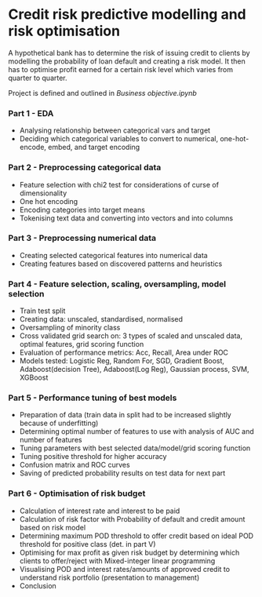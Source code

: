# Credit risk predictive modelling and risk optimisation

A hypothetical bank has to determine the risk of issuing credit to clients by modelling the probability of loan default and creating a risk model. It then has to optimise profit earned for a certain risk level which varies from quarter to quarter.


Project is defined and outlined in *Business objective.ipynb*

### Part 1 - EDA
- Analysing relationship between categorical vars and target
- Deciding which categorical variables to convert to numerical, one-hot-encode, embed, and target encoding


### Part 2 - Preprocessing categorical data
- Feature selection with chi2 test for considerations of curse of dimensionality
- One hot encoding
- Encoding categories into target means
- Tokenising text data and converting into vectors and into columns


### Part 3 - Preprocessing numerical data
- Creating selected categorical features into numerical data
- Creating features based on discovered patterns and heuristics


### Part 4 - Feature selection, scaling, oversampling, model selection
- Train test split
- Creating data: unscaled, standardised, normalised 
- Oversampling of minority class
- Cross validated grid search on: 3 types of scaled and unscaled data, optimal features, grid scoring function
- Evaluation of performance metrics: Acc, Recall, Area under ROC
- Models tested: Logistic Reg, Random For, SGD, Gradient Boost, Adaboost(decision Tree), Adaboost(Log Reg), Gaussian process, SVM, XGBoost

### Part 5 - Performance tuning of best models
- Preparation of data (train data in split had to be increased slightly because of underfitting)
- Determining optimal number of features to use with analysis of AUC and number of features
- Tuning parameters with best selected data/model/grid scoring function
- Tuning positive threshold for higher accuracy
- Confusion matrix and ROC curves
- Saving of predicted probability results on test data for next part

### Part 6 - Optimisation of risk budget
- Calculation of interest rate and interest to be paid
- Calculation of risk factor with Probability of default and credit amount based on risk model
- Determining maximum POD threshold to offer credit based on ideal POD threshold for positive class (det. in part V)
- Optimising for max profit as given risk budget by determining which clients to offer/reject with Mixed-integer linear programming
- Visualising POD and interest rates/amounts of approved credit to understand risk portfolio (presentation to management)
- Conclusion

